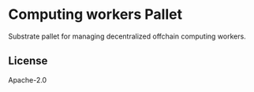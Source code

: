 Computing workers Pallet
====

Substrate pallet for managing decentralized offchain computing workers.

## License

Apache-2.0
